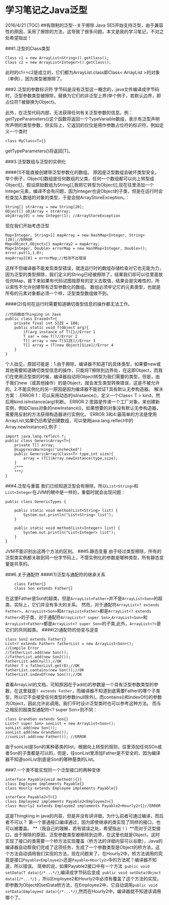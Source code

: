 ﻿# 学习笔记之Java泛型
2016/4/21
[TOC]
##有限制的泛型--关于擦除
Java SE5开始支持泛型，由于兼容性的原因，采用了擦除的方法，这导致了很多问题。本文是我的学习笔记，不对之处希望指出！

###1.泛型的Class类型
```
Class c1 = new ArrayList<String>().getClass();
Class c2 = new ArrayList<Integer>().getClass();
```
此时的c1==c2是成立的，它们都为ArrayList.class即Class< ArrayList >的对象（单例），因为类型被擦除了。

###2.泛型的参数标识符
字节码是没有泛型这一概念的，java文件编译成字节码时，泛型参数类型被擦除，替换为它们的非泛型上界(举个例子，若默认边界，即占位符T被替换为Object)。


此外，在泛型代码内部，无法获得任何有关泛型参数的信息。例：
getTypeParameters()这个函数将返回一个TypeVariable数组，表示有泛型声明所声明的类型参数，但实际上，它返回的仅仅是用作参数占位符的标识符，例如定义一个类时
```
class MyClass<T>{}
```
getTypeParameters()将返回[T]。

###3.泛型数组与泛型的实例化

####(1)不能直接创建带泛型参数化的数组。
原因是泛型数组会破坏类型安全。
举个例子，Object[]数组是任何数组的父类，任何一个数组都可以向上转型成Object[]，假设原始数组为String[],我把它转型为Object[],现在往里添加一个Integer元素，编译不会有问题，因为Integer也说Object的子类，但是在运行时会检查加入数组的对象的类型，于是会抛ArrayStoreException。：
```
String[] strArray = new String[20];
Object[] objArray = strArray;
objArray[0] = new Integer(1); //ArrayStoreException
```
现在我们开始考虑泛型
```
Map<Integer, String>[] mapArray = new HashMap<Integer, String>[20];//ERROR
Map<Object,Object>[] mapArray2 = mapArray;
Map<Integer, Double> errorMap = new HashMap<Integer, Double>();
error.put(1,1.0);
mapArray2[0] = errorMap;//检测不出错误
```
这样不但编译器不能发现类型错误，就连运行时的数组存储检查对它也无能为力，因为泛型的类型擦除，我们定义的String已经被擦除了，结果我们却可以往里面放任何Map，接下来如果有代码试图按原有的定义去取值，结果会是灾难性的，所以索性不允许创建带有泛型参数化的数组。 数组必须牢记它的元素类型，也就是所有的元素对象都必须一个样，泛型类型数组做不到。

####(2)任何在运行时需要知道确切类型信息的操作都无法工作。
```
//代码摘自Thinging in Java
public class Erased<T>{
    private final int SIZE = 100;
    public static void f(Object arg){
        if(arg instance of T){}//Error 1
        T var = new T()//Error 2 
        T[] array = new T[SIZE]//Error 3 
        T[] array = (T)new Object[Size]//Error 4
    }
}
```
个人拙见，原因可能是：1.由于擦除，编译器不知道T的具体类型，如果要new或其他需要知道确切类型信息的操作，只能将T擦除到边界处，在这即Object，而我们在使用泛型类的时候，编译器自动将Object转型为我们需要的类型，但是，由于我们new（或其他操作）的是Object，就会发生类型转换错误，这是不被允许的。2.不能实例化的另一原因是因为编译器不能验证T具有默认无参构造器。
解决方案：
ERROR 1：可以采用动态的isInstance()，定义一个Class< T > kind，然后用kind.isInstance(arg)判断。
ERROR 2:思路是传递一个工厂对象，来创建新实例，例如Class对象的newInstance()，如果想要的对象没有默认无参构造器，需要用反射的方法获得构造器进行实例化。
ERROR 3和4:最简单的方法是使用ArrayList,如果仍旧希望创建数组，可以使用java.lang.reflect中的Array.newInstance(),例子：
```
import java.lang.reflect.*;
public class GenericArray<T>{
    private T[] array;
    @suppressWarnings("unchecked")
    public GenericArray(Class<T> type,int size){
        array = (T[])Array.newInstance(type,size);
    }
    /***
    ***/
}
```
###4.泛型与重载
我们已经知道泛型会有擦除，所以`List<String>`和`List<Integer`在JVM的眼中是一样的，重载时就会出现问题：
```
public class GenericTypes {  

    public static void method(List<String> list) {  
        System.out.println("List<String> list");  
    }  

    public static void method(List<Integer> list) {  
        System.out.println("List<Integer> list");  
    }  
}  
```
JVM不能识别出这两个方法的区别。
###5.静态变量
由于经过类型擦除，所有的泛型类实例都关联到同一份字节码上，不管实例化的参数是哪种类型，所有静态变量是共享的。

###6.关于通配符
####(1)泛型与通配符的继承关系
```
    class Father{}
    class Son extends Father{}
```
在这里Father是Son的超类，但是`ArrayList<Father>`并不是`ArrayList<Son>`的超类，实际上，它们并没有多大的关系。
然而，对于通配符`ArrayList<? extends Father>`，`ArrayList<Son>`和`ArrayList<Father>`都是`ArrayList<? extends Father>`的子类，对于通配符`ArrayList<? super Son>`,`ArrayList<Son>`和`ArrayList<Father>`都是`ArrayList<? super Son>`的子类,此外，`ArrayList<?>`是它们的共同超类。
####(2)通配符的协变与逆变
```
class Son2 extends Father{}
List<? extends Father> fatherList = new ArrayList<Son>();
//Compile Error
//fatherList.add(new Son());
//fatherList.add(new Son2());
fatherList.add(null);//OK
Father f = fatherList.get(0);//OK
fatherList.contains(new Son());//OK
fatherList.indexOf(new Son());//OK
```
查看ArrayList的文档，可知原因在于add()的参数是一个具有泛型参数类型的参数，在这里就是`? extends Father`，而编译器不知道到底需要Father的哪个子类型，所以它不会接受任何类型的参数(null除外)。而contains()和indexOf()的参数为Object，因此允许此调用。我们平时设计泛型类时也可以参考这种方法。
而与之相反的超类型通配符<? super Son>则不同：
```
class GrandSon extends Son{}
List<? super Son> sonList = new ArrayList<Son>();
sonList.add(new Son());
sonList.add(new GrandSon());
//sonList.add(new Father()); //ERROR
```
由于sonList是Son的某种基类的list，根据向上转型的规则，往里添加任何SOn或者Son的子类都是可以的，但是，往sonList里添加Father是不安全的，因为编译器不知道sonList到底是Son的哪种基类的List。

###7.一个类不能实现同一个泛型接口的两种变体
```
interface Payable{void method(){}}
class Employee implements Payable{}
class Hourly extends Employee implements Payable{}

interface Payable2<T>{}
class Employee2 implements Payable2<Employee2>{}
class Hourly2 extends Employee2 implements Payable2<Hourly2>{}//ERROR
```
这是Thingking in java的内容，但是并没有讲详细，为什么前者可通过编译，而后者不可以？
第一个普通接口编译通过，因为即使继承的类实现了同样的接口，也可以被覆盖。
**（我自己的理解，若有错误之处，希望指出！）**而对于泛型接口，由于擦除的原因，泛型参数类型被擦除到边界，在这里也就是Object，这时实现了接口的类需要一个桥方法实现覆盖（桥方法的详细内容可以谷歌），Java的编译器自动帮我们完成了这项任务，生成了一个参数类型是Object的桥方法，这个方法自动调用我们实现的方法，现在问题来了，在Hourly2中，桥方法调用的究竟是接口`Payable<Employee2>`还是`Payable<Hourly2>`中的方法呢？编译器不知道，所以错误。
简单的说，如果Payable2接口中有一个方法` public void setData(T data){/*...*/}`,编译成字节码后变成` public void setData(Object data){/*...*/}` ，所以Employee2和Hourly2中必须有覆盖了这个方法的实现，即参数为Object的setData桥方法，在Employee2中，它自动调用`public void setData(Employee2 data){/*...*/}`,然而在Hourly2中，编译器就不知道该调用哪个了。




